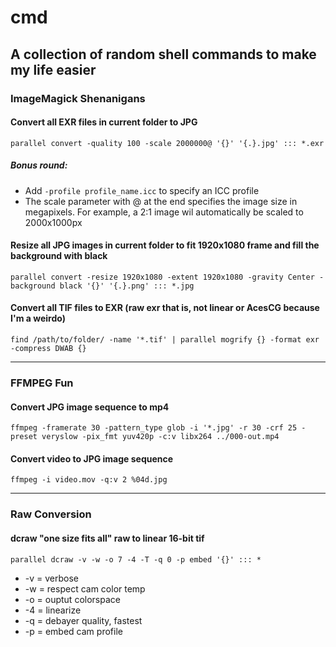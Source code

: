 # cmd 
## A collection of random shell commands to make my life easier


### ImageMagick Shenanigans

#### Convert all EXR files in current folder to JPG

`parallel convert -quality 100 -scale 2000000@ '{}' '{.}.jpg' ::: *.exr`

##### Bonus round:
- Add `-profile profile_name.icc` to specify an ICC profile
- The scale parameter with @ at the end specifies the image size in megapixels. For example, a 2:1 image wil automatically be scaled to 2000x1000px

#### Resize all JPG images in current folder to fit 1920x1080 frame and fill the background with black

`parallel convert -resize 1920x1080 -extent 1920x1080 -gravity Center -background black '{}' '{.}.png' ::: *.jpg`

#### Convert all TIF files to EXR (raw exr that is, not linear or AcesCG because I'm a weirdo)

`find /path/to/folder/ -name '*.tif' | parallel mogrify {} -format exr -compress DWAB {}`

***

### FFMPEG Fun

#### Convert JPG image sequence to mp4

`ffmpeg -framerate 30 -pattern_type glob -i '*.jpg' -r 30 -crf 25 -preset veryslow -pix_fmt yuv420p -c:v libx264 ../000-out.mp4`

#### Convert video to JPG image sequence

`ffmpeg -i video.mov -q:v 2 %04d.jpg`

***

### Raw Conversion

#### dcraw "one size fits all" raw to linear 16-bit tif

`parallel dcraw -v -w -o 7 -4 -T -q 0 -p embed '{}' ::: *`

- -v = verbose
- -w = respect cam color temp
- -o = ouptut colorspace
- -4 = linearize
- -q = debayer quality, fastest
- -p = embed cam profile
